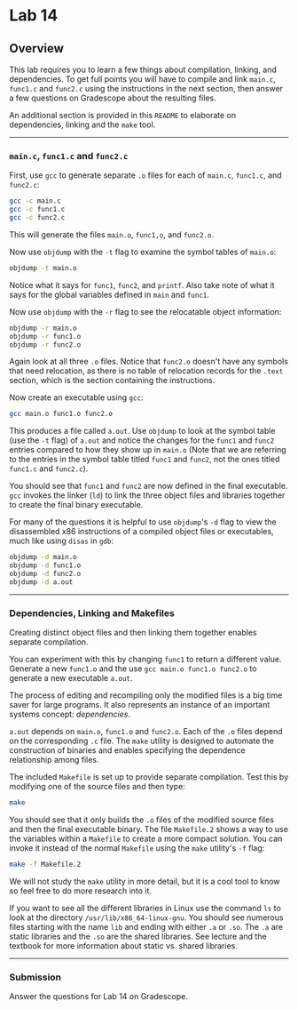 # Lab 14

## Overview

This lab requires you to learn a few things about compilation, linking, and
dependencies. To get full points you will have to compile and link `main.c`,
`func1.c` and `func2.c` using the instructions in the next section, then answer
a few questions on Gradescope about the resulting files.

An additional section is provided in this `README` to elaborate on dependencies,
linking and the `make` tool.

---

### `main.c`, `func1.c` and `func2.c`

First, use `gcc` to generate separate `.o` files for each of `main.c`,
`func1.c`, and `func2.c`:

```bash
gcc -c main.c
gcc -c func1.c
gcc -c func2.c
```

This will generate the files `main.o`, `func1,o`, and `func2.o`.

Now use `objdump` with the `-t` flag to examine the symbol tables of `main.o`:

```bash
objdump -t main.o
```

Notice what it says for `func1`, `func2`, and `printf`.  Also take note of what
it says for the global variables defined in `main` and `func1`.

Now use `objdump` with the `-r` flag to see the relocatable object information:

```bash
objdump -r main.o
objdump -r func1.o
objdump -r func2.o
```

Again look at all three `.o` files. Notice that `func2.o` doesn't have any
symbols that need relocation, as there is no table of relocation records for the
`.text` section, which is the section containing the instructions.

Now create an executable using `gcc`:

```bash
gcc main.o func1.o func2.o
```

This produces a file called `a.out`. Use `objdump` to look at the symbol table
(use the `-t` flag) of `a.out` and notice the changes for the `func1` and
`func2` entries compared to how they show up in `main.o` (Note that we are
referring to the entries in the symbol table titled `func1` and `func2`, not the
ones titled `func1.c` and `func2.c`).

You should see that `func1` and `func2` are now defined in the final executable.
`gcc` invokes the linker (`ld`) to link the three object files and libraries
together to create the final binary executable.

For many of the questions it is helpful to use `objdump`'s `-d` flag to view the
disassembled x86 instructions of a compiled object files or executables, much
like using `disas` in `gdb`:

```bash
objdump -d main.o
objdump -d func1.o
objdump -d func2.o
objdump -d a.out
```

---
### Dependencies, Linking and Makefiles

Creating distinct object files and then linking them together enables separate
compilation.  

You can experiment with this by changing `func1` to return a different value.
Generate a new `func1.o` and the use `gcc main.o func1.o func2.o` to generate a
new executable `a.out`.

The process of editing and recompiling only the modified files is a big time
saver for large programs. It also represents an instance of an important systems
concept: *dependencies*.

`a.out` depends on `main.o`, `func1.o` and `func2.o`.  Each of the `.o` files
depend on the corresponding `.c` file. The `make` utility is designed to
automate the construction of binaries and enables specifying the dependence
relationship among files.

The included `Makefile` is set up to provide separate compilation. Test this by
modifying one of the source files and then type:

```bash
make
```  

You should see that it only builds the `.o` files of the modified source files
and then the final executable binary. The file `Makefile.2` shows a way to use
the variables within a `Makefile` to create a more compact solution. You can
invoke it instead of the normal `Makefile` using the `make` utility's `-f` flag:

```bash
make -f Makefile.2
```

We will not study the `make` utility in more detail, but it is a cool tool to
know so feel free to do more research into it.

If you want to see all the different libraries in Linux use the command `ls` to
look at the directory `/usr/lib/x86_64-linux-gnu`.  You should see numerous
files starting with the name `lib` and ending with either `.a` or `.so`. The
`.a` are static libraries and the `.so` are the shared libraries.  See lecture
and the textbook for more information about static vs. shared libraries.

---

### Submission

Answer the questions for Lab 14 on Gradescope.
